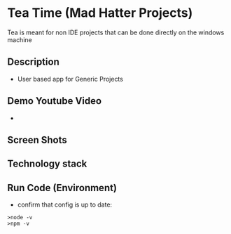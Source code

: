 # Tea Time (Mad Hatter Projects)
Tea is meant for non IDE projects that can be done directly on the windows machine


## Description
- User based app for Generic Projects

## Demo Youtube Video
- 
## Screen Shots

## Technology stack

## Run Code (Environment)
- confirm that config is up to date:
```
>node -v
>npm -v

```